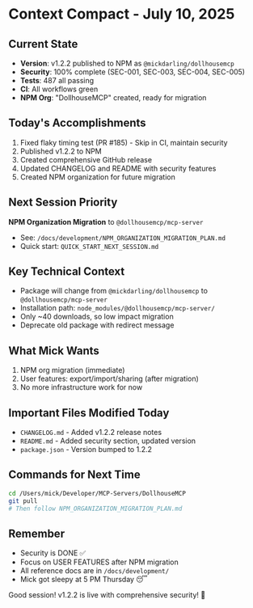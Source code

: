 # Context Compact - July 10, 2025

## Current State
- **Version**: v1.2.2 published to NPM as `@mickdarling/dollhousemcp`
- **Security**: 100% complete (SEC-001, SEC-003, SEC-004, SEC-005)
- **Tests**: 487 all passing
- **CI**: All workflows green
- **NPM Org**: "DollhouseMCP" created, ready for migration

## Today's Accomplishments
1. Fixed flaky timing test (PR #185) - Skip in CI, maintain security
2. Published v1.2.2 to NPM
3. Created comprehensive GitHub release
4. Updated CHANGELOG and README with security features
5. Created NPM organization for future migration

## Next Session Priority
**NPM Organization Migration** to `@dollhousemcp/mcp-server`
- See: `/docs/development/NPM_ORGANIZATION_MIGRATION_PLAN.md`
- Quick start: `QUICK_START_NEXT_SESSION.md`

## Key Technical Context
- Package will change from `@mickdarling/dollhousemcp` to `@dollhousemcp/mcp-server`
- Installation path: `node_modules/@dollhousemcp/mcp-server/`
- Only ~40 downloads, so low impact migration
- Deprecate old package with redirect message

## What Mick Wants
1. NPM org migration (immediate)
2. User features: export/import/sharing (after migration)
3. No more infrastructure work for now

## Important Files Modified Today
- `CHANGELOG.md` - Added v1.2.2 release notes
- `README.md` - Added security section, updated version
- `package.json` - Version bumped to 1.2.2

## Commands for Next Time
```bash
cd /Users/mick/Developer/MCP-Servers/DollhouseMCP
git pull
# Then follow NPM_ORGANIZATION_MIGRATION_PLAN.md
```

## Remember
- Security is DONE ✅
- Focus on USER FEATURES after NPM migration
- All reference docs are in `/docs/development/`
- Mick got sleepy at 5 PM Thursday 😴

Good session! v1.2.2 is live with comprehensive security! 🚀